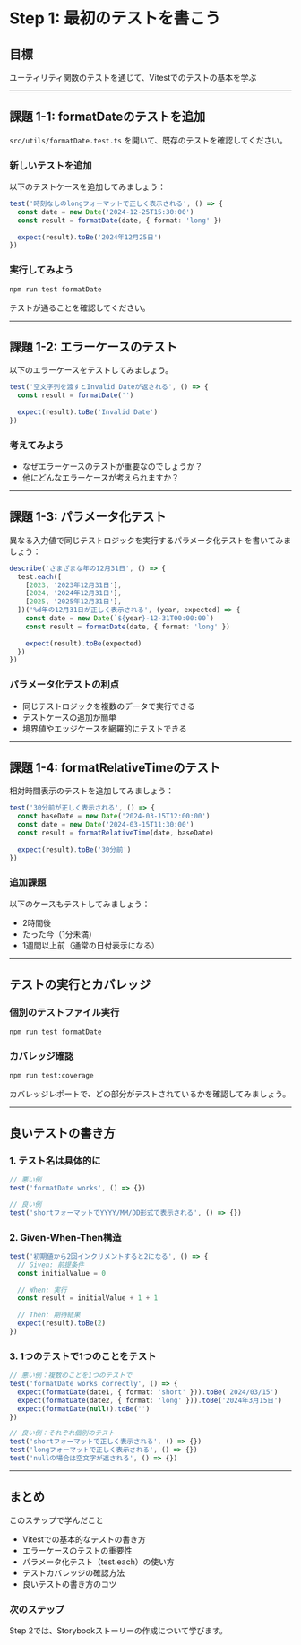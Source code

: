 # Step 1: 最初のテストを書こう

## 目標
ユーティリティ関数のテストを通じて、Vitestでのテストの基本を学ぶ


---

## 課題 1-1: formatDateのテストを追加

`src/utils/formatDate.test.ts` を開いて、既存のテストを確認してください。

### 新しいテストを追加
以下のテストケースを追加してみましょう：

```typescript
test('時刻なしのlongフォーマットで正しく表示される', () => {
  const date = new Date('2024-12-25T15:30:00')
  const result = formatDate(date, { format: 'long' })
  
  expect(result).toBe('2024年12月25日')
})
```

### 実行してみよう
```bash
npm run test formatDate
```

テストが通ることを確認してください。

---

## 課題 1-2: エラーケースのテスト

以下のエラーケースをテストしてみましょう。

```typescript
test('空文字列を渡すとInvalid Dateが返される', () => {
  const result = formatDate('')
  
  expect(result).toBe('Invalid Date')
})
```

### 考えてみよう
- なぜエラーケースのテストが重要なのでしょうか？
- 他にどんなエラーケースが考えられますか？

---

## 課題 1-3: パラメータ化テスト

異なる入力値で同じテストロジックを実行するパラメータ化テストを書いてみましょう：

```typescript
describe('さまざまな年の12月31日', () => {
  test.each([
    [2023, '2023年12月31日'],
    [2024, '2024年12月31日'], 
    [2025, '2025年12月31日'],
  ])('%d年の12月31日が正しく表示される', (year, expected) => {
    const date = new Date(`${year}-12-31T00:00:00`)
    const result = formatDate(date, { format: 'long' })
    
    expect(result).toBe(expected)
  })
})
```

### パラメータ化テストの利点
- 同じテストロジックを複数のデータで実行できる
- テストケースの追加が簡単
- 境界値やエッジケースを網羅的にテストできる

---

## 課題 1-4: formatRelativeTimeのテスト

相対時間表示のテストを追加してみましょう：

```typescript
test('30分前が正しく表示される', () => {
  const baseDate = new Date('2024-03-15T12:00:00')
  const date = new Date('2024-03-15T11:30:00')
  const result = formatRelativeTime(date, baseDate)
  
  expect(result).toBe('30分前')
})
```

### 追加課題
以下のケースもテストしてみましょう：
- 2時間後
- たった今（1分未満）
- 1週間以上前（通常の日付表示になる）

---

## テストの実行とカバレッジ

### 個別のテストファイル実行
```bash
npm run test formatDate
```

### カバレッジ確認
```bash
npm run test:coverage
```

カバレッジレポートで、どの部分がテストされているかを確認してみましょう。

---

## 良いテストの書き方

### 1. テスト名は具体的に
```typescript
// 悪い例
test('formatDate works', () => {})

// 良い例  
test('shortフォーマットでYYYY/MM/DD形式で表示される', () => {})
```

### 2. Given-When-Then構造
```typescript
test('初期値から2回インクリメントすると2になる', () => {
  // Given: 前提条件
  const initialValue = 0
  
  // When: 実行
  const result = initialValue + 1 + 1
  
  // Then: 期待結果
  expect(result).toBe(2)
})
```

### 3. 1つのテストで1つのことをテスト
```typescript
// 悪い例：複数のことを1つのテストで
test('formatDate works correctly', () => {
  expect(formatDate(date1, { format: 'short' })).toBe('2024/03/15')
  expect(formatDate(date2, { format: 'long' })).toBe('2024年3月15日')
  expect(formatDate(null)).toBe('')
})

// 良い例：それぞれ個別のテスト
test('shortフォーマットで正しく表示される', () => {})
test('longフォーマットで正しく表示される', () => {})
test('nullの場合は空文字が返される', () => {})
```

---

## まとめ

このステップで学んだこと
- Vitestでの基本的なテストの書き方
- エラーケースのテストの重要性
- パラメータ化テスト（test.each）の使い方
- テストカバレッジの確認方法
- 良いテストの書き方のコツ

### 次のステップ
Step 2では、Storybookストーリーの作成について学びます。
